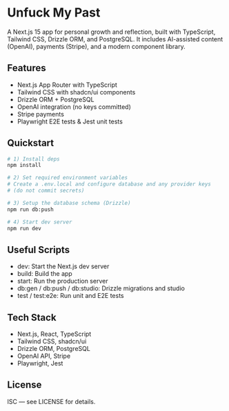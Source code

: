 # Unfuck My Past

A Next.js 15 app for personal growth and reflection, built with TypeScript, Tailwind CSS, Drizzle ORM, and PostgreSQL. It includes AI-assisted content (OpenAI), payments (Stripe), and a modern component library.

## Features
- Next.js App Router with TypeScript
- Tailwind CSS with shadcn/ui components
- Drizzle ORM + PostgreSQL
- OpenAI integration (no keys committed)
- Stripe payments
- Playwright E2E tests & Jest unit tests

## Quickstart
```bash
# 1) Install deps
npm install

# 2) Set required environment variables
# Create a .env.local and configure database and any provider keys
# (do not commit secrets)

# 3) Setup the database schema (Drizzle)
npm run db:push

# 4) Start dev server
npm run dev
```

## Useful Scripts
- dev: Start the Next.js dev server
- build: Build the app
- start: Run the production server
- db:gen / db:push / db:studio: Drizzle migrations and studio
- test / test:e2e: Run unit and E2E tests

## Tech Stack
- Next.js, React, TypeScript
- Tailwind CSS, shadcn/ui
- Drizzle ORM, PostgreSQL
- OpenAI API, Stripe
- Playwright, Jest

## License
ISC — see LICENSE for details.

